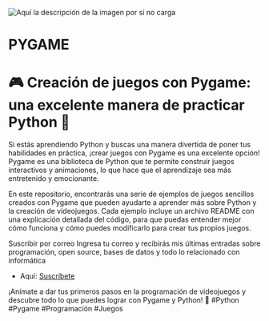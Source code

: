 ![Aquí la descripción de la imagen por si no carga](https://i0.wp.com/moneytoday.es/wp-content/uploads/2023/05/Purple-Black-Neon-Games-Project-Presentation-1.jpg?w=960&ssl=1)
# PYGAME

# 🎮 Creación de juegos con Pygame: una excelente manera de practicar Python 🐍

Si estás aprendiendo Python y buscas una manera divertida de poner tus habilidades en práctica, ¡crear juegos con Pygame es una excelente opción! Pygame es una biblioteca de Python que te permite construir juegos interactivos y animaciones, lo que hace que el aprendizaje sea más entretenido y emocionante.

En este repositorio, encontrarás una serie de ejemplos de juegos sencillos creados con Pygame que pueden ayudarte a aprender más sobre Python y la creación de videojuegos. Cada ejemplo incluye un archivo README con una explicación detallada del código, para que puedas entender mejor cómo funciona y cómo puedes modificarlo para crear tus propios juegos.

Suscribir por correo
Ingresa tu correo y recibirás mis últimas entradas sobre programación, open source, bases de datos y todo lo relacionado con informática
* Aquí: [Suscríbete](https://moneytoday.es/contacto)


¡Anímate a dar tus primeros pasos en la programación de videojuegos y descubre todo lo que puedes lograr con Pygame y Python! 🚀 #Python #Pygame #Programación #Juegos
